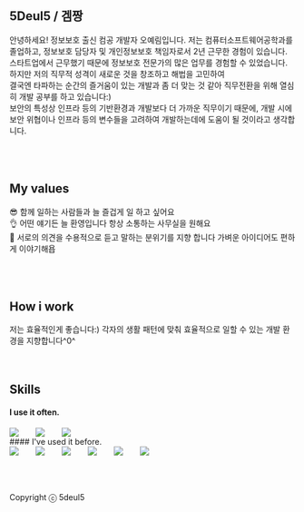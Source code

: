 ## 5Deul5 / 겜짱
안녕하세요! 정보보호 출신 컴공 개발자 오예림입니다. 
저는 컴퓨터소프트웨어공학과를 졸업하고, 정보보호 담당자 및 개인정보보호 책임자로서 2년 근무한 경험이 있습니다.<br />
스타트업에서 근무했기 때문에 정보보호 전문가의 많은 업무를 경험할 수 있었습니다. 하지만 저의 직무적 성격이 새로운 것을 창조하고 해법을 고민하여 <br />
결국엔 타파하는 순간의 즐거움이 있는 개발과 좀 더 맞는 것 같아 직무전환을 위해 열심히 개발 공부를 하고 있습니다:)<br />
보안의 특성상 인프라 등의 기반환경과 개발보다 더 가까운 직무이기 때문에, 개발 시에 보안 위협이나 인프라 등의 변수들을 고려하여 개발하는데에 도움이 될 것이라고 생각합니다.<br />
<br />
<br />
<br />
## My values
😎 함께 일하는 사람들과 늘 즐겁게 일 하고 싶어요<br />
👌 어떤 얘기든 늘 환영입니다 항상 소통하는 사무실을 원해요<br />
🦻 서로의 의견을 수용적으로 듣고 말하는 분위기를 지향 합니다 가벼운 아이디어도 편하게 이야기해욥<br />
<br />
<br />
<br />
## How i work
저는 효율적인게 좋습니다:) 각자의 생활 패턴에 맞춰 효율적으로 일할 수 있는 개발 환경을 지향합니다^0^
<br />
<br />
<br />
## Skills
#### I use it often.
<div style="display:flex;gap:30px;flex-wrap:wrap;">
  <img src="https://img.shields.io/badge/js-F7DF1E?style=for-the-badge&logo=javascript&logoColor=black">
  <img src="https://img.shields.io/badge/react-61DAFB?style=for-the-badge&logo=react&logoColor=black">
  <img src="https://img.shields.io/badge/MySQL-4479A1?style=for-the-badge&logo=mysql&logoColor=white">
</div>
#### I've used it before.
<div style="display:flex;gap:30px;flex-wrap:wrap;">
   <img src="https://img.shields.io/badge/Android-3DDC84?style=for-the-badge&logo=android&logoColor=white">
  <img src="https://img.shields.io/badge/Java-007396?style=for-the-badge&logo=Java&logoColor=white">
  <img src="https://img.shields.io/badge/Docker-2496ED?style=for-the-badge&logo=Docker&logoColor=white">
  <img src="https://img.shields.io/badge/Kubernetes-326CE5?style=for-the-badge&logo=Kubernetes&logoColor=white">
  <img src="https://img.shields.io/badge/Logstash-005571?style=for-the-badge&logo=Logstash&logoColor=white">
  <img src="https://img.shields.io/badge/AWS-232F3E?style=for-the-badge&logo=amazonaws&logoColor=white">
</div>
<br />
<br />
<br />

Copyright ⓒ 5deul5